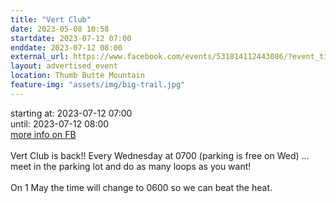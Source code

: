 ```yaml
---
title: "Vert Club"
date: 2023-05-08 10:58
startdate: 2023-07-12 07:00
enddate: 2023-07-12 08:00
external_url: https://www.facebook.com/events/531814112443086/?event_time_id=531814155776415
layout: advertised_event
location: Thumb Butte Mountain
feature-img: "assets/img/big-trail.jpg"
---
```


starting at: 2023-07-12 07:00<br>until: 2023-07-12 08:00<br><a href="https://www.facebook.com/events/531814112443086/?event_time_id=531814155776415">more info on FB</a><br><br>Vert Club is back!! Every Wednesday at 0700 (parking is free on Wed) … meet in the parking lot and do as many loops as you want!<br>
  <br>
  On 1 May the time will change to 0600 so we can beat the heat.<br>
  <br>
  
